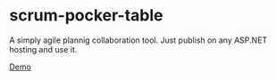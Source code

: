scrum-pocker-table
=======================
A simply agile plannig collaboration tool. Just publish on any ASP.NET hosting and use it.

[Demo](https://scrum.skiif.org)

